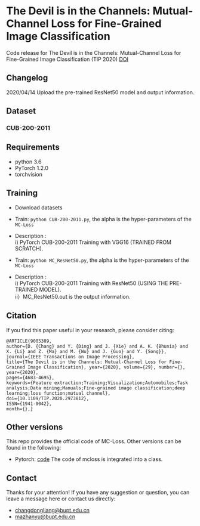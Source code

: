 # The Devil is in the Channels: Mutual-Channel Loss for Fine-Grained Image Classification

Code release for The Devil is in the Channels: Mutual-Channel Loss for Fine-Grained Image Classification (TIP 2020)
[DOI](https://doi.org/10.1109/TIP.2020.2973812 "DOI")


## Changelog
2020/04/14 Upload the pre-trained ResNet50 model and output information.

## Dataset
### CUB-200-2011

## Requirements

- python 3.6
- PyTorch 1.2.0
- torchvision

## Training

- Download datasets
- Train: `python CUB-200-2011.py`, the alpha is the hyper-parameters of the  `MC-Loss`
- Description : <br/>
     i) PyTorch CUB-200-2011 Training with VGG16 (TRAINED FROM SCRATCH).

- Train: `python MC_ResNet50.py`, the alpha is the hyper-parameters of the  `MC-Loss`
- Description : <br/>
    i) PyTorch CUB-200-2011 Training with ResNet50 (USING THE PRE-TRAINED MODEL). <br/>
    ii）MC_ResNet50.out is the output information.

## Citation
If you find this paper useful in your research, please consider citing:
```
@ARTICLE{9005389, 
author={D. {Chang} and Y. {Ding} and J. {Xie} and A. K. {Bhunia} and X. {Li} and Z. {Ma} and M. {Wu} and J. {Guo} and Y. {Song}}, 
journal={IEEE Transactions on Image Processing}, 
title={The Devil is in the Channels: Mutual-Channel Loss for Fine-Grained Image Classification}, year={2020}, volume={29}, number={}, 
year={2020},
pages={4683-4695}, 
keywords={Feature extraction;Training;Visualization;Automobiles;Task analysis;Data mining;Manuals;Fine-grained image classification;deep learning;loss function;mutual channel}, 
doi={10.1109/TIP.2020.2973812}, 
ISSN={1941-0042}, 
month={},} 
```

## Other versions
This repo provides the official code of MC-Loss. Other versions can be found in the following:
- Pytorch: [code](https://github.com/Kurumi233/Mutual-Channel-Loss "code") The code of mcloss is integrated into a class. 


## Contact
Thanks for your attention!
If you have any suggestion or question, you can leave a message here or contact us directly:
- changdongliang@bupt.edu.cn
- mazhanyu@bupt.edu.cn
